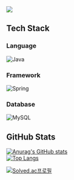 <div>
  <!--Header-->
  <img src="https://capsule-render.vercel.app/api?type=venom&color=gradient&height=300&section=header&text=Hyunwoo's%20GitHub" />
</div>


  <!--Body-->
  ## Tech Stack
  
  ### Language
  ![Java](https://img.shields.io/badge/java-%23ED8B00.svg?style=for-the-badge&logo=openjdk&logoColor=white)
  <br/>

  ### Framework
  ![Spring](https://img.shields.io/badge/spring-%236DB33F.svg?style=for-the-badge&logo=spring&logoColor=white)
  <br/>
  
  ### Database
  ![MySQL](https://img.shields.io/badge/mysql-4479A1.svg?style=for-the-badge&logo=mysql&logoColor=white)
  
  ## GitHub Stats
  [![Anurag's GitHub stats](https://github-readme-stats.vercel.app/api?username=Ro-cks)](https://github.com/anuraghazra/github-readme-stats)
  <br/>
  [![Top Langs](https://github-readme-stats.vercel.app/api/top-langs/?username=Ro-cks)](https://github.com/anuraghazra/github-readme-stats)

  [![Solved.ac프로필](http://mazassumnida.wtf/api/v2/generate_badge?boj=mmmni120)](https://solved.ac/mmmni120)
  
